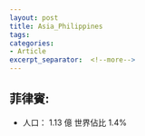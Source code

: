 ```yaml
---
layout: post
title: Asia_Philippines
tags: 
categories:
- Article
excerpt_separator:  <!--more-->
---
```

## 菲律賓:
- 人口： 1.13 億 世界佔比 1.4%